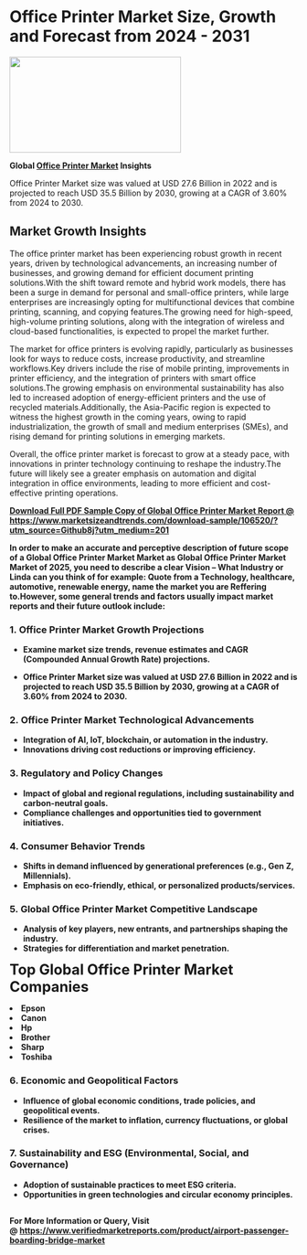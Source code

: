 <H1>Office Printer Market Size, Growth and Forecast from 2024 - 2031</H1><img class="aligncenter size-medium wp-image-584254" src="https://thirdeyenews.in/wp-content/uploads/2024/09/Global-Market-Research-300x168.jpeg" alt="" width="300" height="168" /><p><strong>Global&nbsp;<a href="https://www.marketsizeandtrends.com/download-sample/106520/?utm_source=Github8j?utm_medium=201">Office Printer Market</a> Insights</strong></p><p>Office Printer Market size was valued at USD 27.6 Billion in 2022 and is projected to reach USD 35.5 Billion by 2030, growing at a CAGR of 3.60% from 2024 to 2030.</p><p><!DOCTYPE html> <html lang="en"> <head> <meta charset="UTF-8"> <meta name="viewport" content="width=device-width, initial-scale=1.0"> <title>Office Printer Market Growth Insights</title> </head> <body> <h2>Market Growth Insights</h2> <p>The office printer market has been experiencing robust growth in recent years, driven by technological advancements, an increasing number of businesses, and growing demand for efficient document printing solutions.With the shift toward remote and hybrid work models, there has been a surge in demand for personal and small-office printers, while large enterprises are increasingly opting for multifunctional devices that combine printing, scanning, and copying features.The growing need for high-speed, high-volume printing solutions, along with the integration of wireless and cloud-based functionalities, is expected to propel the market further.</p> <p><strong><a href="#"></a></strong></p> <p>The market for office printers is evolving rapidly, particularly as businesses look for ways to reduce costs, increase productivity, and streamline workflows.Key drivers include the rise of mobile printing, improvements in printer efficiency, and the integration of printers with smart office solutions.The growing emphasis on environmental sustainability has also led to increased adoption of energy-efficient printers and the use of recycled materials.Additionally, the Asia-Pacific region is expected to witness the highest growth in the coming years, owing to rapid industrialization, the growth of small and medium enterprises (SMEs), and rising demand for printing solutions in emerging markets.</p> <p>Overall, the office printer market is forecast to grow at a steady pace, with innovations in printer technology continuing to reshape the industry.The future will likely see a greater emphasis on automation and digital integration in office environments, leading to more efficient and cost-effective printing operations.</p> <p><strong><a href="#"></p><p><span class=""><strong>Download Full PDF Sample Copy of Global Office Printer Market Report</strong> @ <a href="https://www.marketsizeandtrends.com/download-sample/106520/?utm_source=Github8j?utm_medium=201" target="_blank">https://www.marketsizeandtrends.com/download-sample/106520/?utm_source=Github8j?utm_medium=201</a></span></p><p>In order to make an accurate and perceptive description of future scope of a Global&nbsp;Office Printer Market Market as Global&nbsp;Office Printer Market Market of 2025, you need to describe a clear Vision &ndash; What Industry or Linda can you think of for example: Quote from a Technology, healthcare, automotive, renewable energy, name the market you are Reffering to.However, some general trends and factors usually impact market reports and their future outlook include:</p><h3>1.&nbsp;<strong>Office Printer Market Growth Projections</strong></h3><ul><li>Examine market size trends, revenue estimates and CAGR (Compounded Annual Growth Rate) projections.</li><li><p>Office Printer Market size was valued at USD 27.6 Billion in 2022 and is projected to reach USD 35.5 Billion by 2030, growing at a CAGR of 3.60% from 2024 to 2030.</p></li></ul><h3>2.&nbsp;<strong>Office Printer Market Technological Advancements</strong></h3><ul><li>Integration of AI, IoT, blockchain, or automation in the industry.</li><li>Innovations driving cost reductions or improving efficiency.</li></ul><h3>3.&nbsp;<strong>Regulatory and Policy Changes</strong></h3><ul><li>Impact of global and regional regulations, including sustainability and carbon-neutral goals.</li><li>Compliance challenges and opportunities tied to government initiatives.</li></ul><h3>4.&nbsp;<strong>Consumer Behavior Trends</strong></h3><ul><li>Shifts in demand influenced by generational preferences (e.g., Gen Z, Millennials).</li><li>Emphasis on eco-friendly, ethical, or personalized products/services.</li></ul><h3>5.&nbsp;<strong>Global Office Printer Market Competitive Landscape</strong></h3><ul><li>Analysis of key players, new entrants, and partnerships shaping the industry.</li><li>Strategies for differentiation and market penetration.</li></ul><p data-pm-slice="1 1 []"><span style="color: inherit; font-family: inherit; font-size: 25px;">Top Global Office Printer Market Companies</span></p><div class="" data-test-id=""><p><li>Epson</li><li> Canon</li><li> Hp</li><li> Brother</li><li> Sharp</li><li> Toshiba</li></p></div><h3>6.&nbsp;<strong>Economic and Geopolitical Factors</strong></h3><ul><li>Influence of global economic conditions, trade policies, and geopolitical events.</li><li>Resilience of the market to inflation, currency fluctuations, or global crises.</li></ul><h3>7.&nbsp;<strong>Sustainability and ESG (Environmental, Social, and Governance)</strong></h3><ul><li>Adoption of sustainable practices to meet ESG criteria.</li><li>Opportunities in green technologies and circular economy principles.</li></ul><h2><strong style="font-size: 14px;">For More Information or Query, Visit @&nbsp;</strong><a style="background-color: #ffffff; font-size: 14px;" href="https://www.marketsizeandtrends.com/report/office-printer-market/" target="_blank">https://www.verifiedmarketreports.com/product/airport-passenger-boarding-bridge-market</a></h2>
